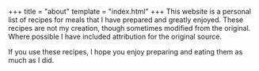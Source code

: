 +++
title = "about"
template = "index.html"
+++
This website is a personal list of recipes for meals that I have prepared and greatly enjoyed.
These recipes are not my creation, though sometimes modified from the original.
Where possible I have included attribution for the original source.

If you use these recipes, I hope you enjoy preparing and eating them as much as I did.
